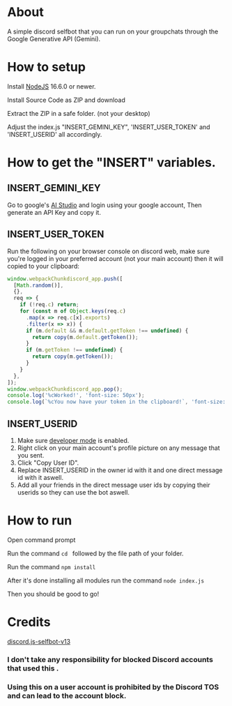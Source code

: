 # About
A simple discord selfbot that you can run on your groupchats through the Google Generative API (Gemini).

# How to setup
Install [NodeJS](https://nodejs.org/en) 16.6.0 or newer.

Install Source Code as ZIP and download

Extract the ZIP in a safe folder. (not your desktop)

Adjust the index.js "INSERT_GEMINI_KEY", 'INSERT_USER_TOKEN' and 'INSERT_USERID' all accordingly.

# How to get the "INSERT" variables.
## INSERT_GEMINI_KEY
Go to google's [AI Studio](https://aistudio.google.com/app/apikey) and login using your google account, Then generate an API Key and copy it.

## INSERT_USER_TOKEN
Run the following on your browser console on discord web, make sure you're logged in your preferred account (not your main account) then it will copied to your clipboard:

```js
window.webpackChunkdiscord_app.push([
  [Math.random()],
  {},
  req => {
    if (!req.c) return;
    for (const m of Object.keys(req.c)
      .map(x => req.c[x].exports)
      .filter(x => x)) {
      if (m.default && m.default.getToken !== undefined) {
        return copy(m.default.getToken());
      }
      if (m.getToken !== undefined) {
        return copy(m.getToken());
      }
    }
  },
]);
window.webpackChunkdiscord_app.pop();
console.log('%cWorked!', 'font-size: 50px');
console.log(`%cYou now have your token in the clipboard!`, 'font-size: 16px');
```

## INSERT_USERID
1. Make sure [developer mode](https://discord.com/developers/docs/activities/building-an-activity#step-0-enable-developer-mode) is enabled.
2. Right click on your main account's profile picture on any message that you sent.
3. Click "Copy User ID".
4. Replace INSERT_USERID in the owner id with it and one direct message id with it aswell.
5. Add all your friends in the direct message user ids by copying their userids so they can use the bot aswell.

# How to run
Open command prompt

Run the command `cd ` followed by the file path of your folder.

Run the command `npm install`

After it's done installing all modules run the command `node index.js`

Then you should be good to go!

# Credits
[discord.js-selfbot-v13](https://github.com/aiko-chan-ai/discord.js-selfbot-v13)

### I don't take any responsibility for blocked Discord accounts that used this .
### Using this on a user account is prohibited by the Discord TOS and can lead to the account block.

